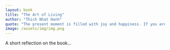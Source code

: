 ```yaml
---
layout: book
title: "The Art of Living"
author: "Thich Nhat Hanh"
quote: "The present moment is filled with joy and happiness. If you are attentive, you will see it."
image: /assets/img/img.png 
---
```

A short reflection on the book...
